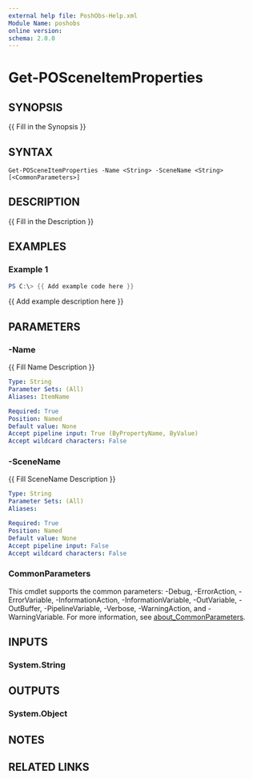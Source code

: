 ```yaml
---
external help file: PoshObs-Help.xml
Module Name: poshobs
online version:
schema: 2.0.0
---
```


# Get-POSceneItemProperties

## SYNOPSIS
{{ Fill in the Synopsis }}

## SYNTAX

```
Get-POSceneItemProperties -Name <String> -SceneName <String> [<CommonParameters>]
```

## DESCRIPTION
{{ Fill in the Description }}

## EXAMPLES

### Example 1
```powershell
PS C:\> {{ Add example code here }}
```

{{ Add example description here }}

## PARAMETERS

### -Name
{{ Fill Name Description }}

```yaml
Type: String
Parameter Sets: (All)
Aliases: ItemName

Required: True
Position: Named
Default value: None
Accept pipeline input: True (ByPropertyName, ByValue)
Accept wildcard characters: False
```

### -SceneName
{{ Fill SceneName Description }}

```yaml
Type: String
Parameter Sets: (All)
Aliases:

Required: True
Position: Named
Default value: None
Accept pipeline input: False
Accept wildcard characters: False
```

### CommonParameters
This cmdlet supports the common parameters: -Debug, -ErrorAction, -ErrorVariable, -InformationAction, -InformationVariable, -OutVariable, -OutBuffer, -PipelineVariable, -Verbose, -WarningAction, and -WarningVariable. For more information, see [about_CommonParameters](http://go.microsoft.com/fwlink/?LinkID=113216).

## INPUTS

### System.String

## OUTPUTS

### System.Object
## NOTES

## RELATED LINKS
